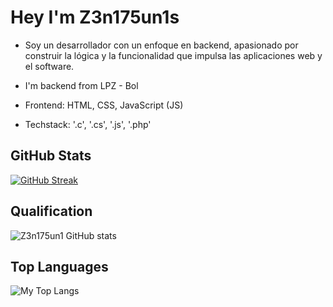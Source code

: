 
# Hey I'm Z3n175un1s

* Soy un desarrollador con un enfoque en backend, apasionado por construir la lógica y la funcionalidad que impulsa las aplicaciones web y el software.

* I'm backend from LPZ - Bol

* Frontend: HTML, CSS, JavaScript (JS)
* Techstack: '.c', '.cs', '.js', '.php'


## GitHub Stats

[![GitHub Streak](https://github-readme-streak-stats.herokuapp.com?user=Z3n175un1&theme=monokai)](https://git.io/streak-stats)

## Qualification

![Z3n175un1 GitHub stats](https://github-readme-stats.vercel.app/api?username=z3n175un1&show_icons=true&theme=radical)

## Top Languages

![My Top Langs](https://github-readme-stats.vercel.app/api/top-langs/?username=Z3n175un1&size_weight=0.5&count_weight=0.5)

